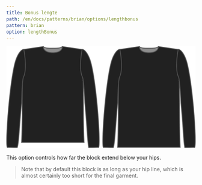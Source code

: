 ```yaml
---
title: Bonus lengte
path: /en/docs/patterns/brian/options/lengthbonus
pattern: brian
option: lengthBonus
---
```


![The length bonus option on Brian](./lengthbonus.svg)

This option controls how far the block extend below your hips.

> Note that by default this block is as long as your hip line, which is almost certainly too short for the final garment.